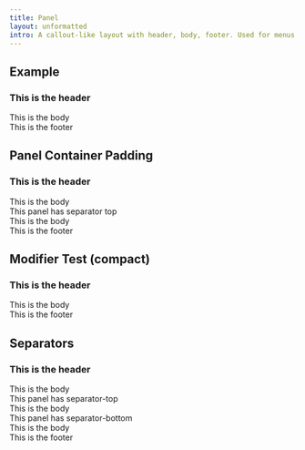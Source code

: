 ```yaml
---
title: Panel
layout: unformatted
intro: A callout-like layout with header, body, footer. Used for menus, dashboards, sidebars, etc
---
```


<h2 class="h2">Example</h2>

<div class="panel">
  <div class="panel__row panel__row--header">
    <h3>This is the header</h3>
  </div>
  <div class="panel__row">
    This is the body
  </div>
  <div class="panel__row panel__row--footer">
    This is the footer
  </div>
</div>

<h2 class="h2">Panel Container Padding</h2>

<div class="panel panel--transparent">
  <div class="panel__row panel__row--header">
    <h3>This is the header</h3>
  </div>
  <div class="panel__row">
    This is the body
  </div>
  <div class="panel__row panel__row--separator-top">
    This panel has separator top
  </div>
  <div class="panel__row">
    This is the body
  </div>
  <div class="panel__row panel__row--footer">
    This is the footer
  </div>
</div>

<h2 class="h2">Modifier Test (compact)</h2>

<div class="panel panel--compact">
  <div class="panel__row panel__row--header">
    <h3>This is the header</h3>
  </div>
  <div class="panel__row">
    This is the body
  </div>
  <div class="panel__row panel__row--footer">
    This is the footer
  </div>
</div>

<h2 class="h2">Separators</h2>

<div class="panel panel--separators">
  <div class="panel__row panel__row--header">
    <h3>This is the header</h3>
  </div>
  <div class="panel__row">
    This is the body
  </div>
  <div class="panel__row panel__row--separator-top">
    This panel has separator-top
  </div>
  <div class="panel__row">
    This is the body
  </div>
  <div class="panel__row panel__row--separator-bottom">
    This panel has separator-bottom
  </div>
  <div class="panel__row">
    This is the body
  </div>
  <div class="panel__row panel__row--footer">
    This is the footer
  </div>
</div>
